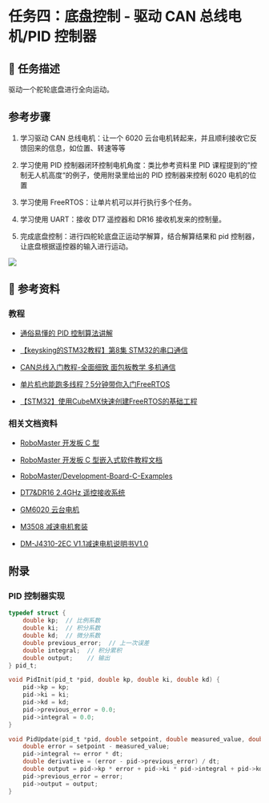 # 任务四：底盘控制 - 驱动 CAN 总线电机/PID 控制器

## 📃 任务描述

驱动一个舵轮底盘进行全向运动。

## 参考步骤

1. 学习驱动 CAN 总线电机：让一个 6020 云台电机转起来，并且顺利接收它反馈回来的信息，如位置、转速等等

2. 学习使用 PID 控制器闭环控制电机角度：类比参考资料里 PID 课程提到的”控制无人机高度“的例子，使用附录里给出的 PID 控制器来控制 6020 电机的位置

3. 学习使用 FreeRTOS：让单片机可以并行执行多个任务。

4. 学习使用 UART：接收 DT7 遥控器和 DR16 接收机发来的控制量。

    

6. 完成底盘控制：进行四舵轮底盘正运动学解算，结合解算结果和 pid 控制器，让底盘根据遥控器的输入进行运动。

![](./assets/image.png)

## 🔗 参考资料

### 教程

- [通俗易懂的 PID 控制算法讲解](https://www.bilibili.com/video/BV1et4y1i7Gm)

- [【keysking的STM32教程】第8集 STM32的串口通信](https://www.bilibili.com/video/BV1Na4y1T7VQ/?share_source=copy_web&vd_source=705edeb1573287133e920650d6885caf)

- [CAN总线入门教程-全面细致 面包板教学 多机通信](https://www.bilibili.com/video/BV1vu4m1F7Gt/?share_source=copy_web&vd_source=705edeb1573287133e920650d6885caf)

- [单片机也能跑多线程？5分钟带你入门FreeRTOS](https://www.bilibili.com/video/BV1mF4m1A7sp/?share_source=copy_web&vd_source=705edeb1573287133e920650d6885caf)

- [【STM32】使用CubeMX快速创建FreeRTOS的基础工程](https://blog.csdn.net/youuuuvvu/article/details/132559730)

### 相关文档资料

- [RoboMaster 开发板 C 型](https://www.robomaster.com/zh-CN/products/components/general/development-board-type-c#downloads)

- [RoboMaster 开发板 C 型嵌入式软件教程文档](https://github.com/RoboMaster/Development-Board-C-Examples/blob/master/RoboMaster%E5%BC%80%E5%8F%91%E6%9D%BFC%E5%9E%8B%E5%B5%8C%E5%85%A5%E5%BC%8F%E8%BD%AF%E4%BB%B6%E6%95%99%E7%A8%8B%E6%96%87%E6%A1%A3.pdf)

- [RoboMaster/Development-Board-C-Examples](https://github.com/RoboMaster/Development-Board-C-Examples)

- [DT7&DR16 2.4GHz 遥控接收系统](https://www.robomaster.com/zh-CN/products/components/detail/122)

- [GM6020 云台电机](https://www.robomaster.com/zh-CN/products/components/general/GM6020)

- [M3508 减速电机套装](https://www.robomaster.com/zh-CN/products/components/general/M3508)

- [DM-J4310-2EC V1.1减速电机说明书V1.0](https://gitee.com/kit-miao/damiao/raw/master/%E5%85%B3%E8%8A%82%E7%94%B5%E6%9C%BA/DM-J4310-2EC/%E8%AF%B4%E6%98%8E%E4%B9%A6/DM-J4310-2EC%20V1.1%E5%87%8F%E9%80%9F%E7%94%B5%E6%9C%BA%E8%AF%B4%E6%98%8E%E4%B9%A6V1.0.pdf)

## 附录

### PID 控制器实现

```c
typedef struct {
    double kp;  // 比例系数
    double ki;  // 积分系数
    double kd;  // 微分系数
    double previous_error;  // 上一次误差
    double integral;  // 积分累积
    double output;    // 输出
} pid_t;

void PidInit(pid_t *pid, double kp, double ki, double kd) {
    pid->kp = kp;
    pid->ki = ki;
    pid->kd = kd;
    pid->previous_error = 0.0;
    pid->integral = 0.0;
}

void PidUpdate(pid_t *pid, double setpoint, double measured_value, double dt) {
    double error = setpoint - measured_value;
    pid->integral += error * dt;
    double derivative = (error - pid->previous_error) / dt;
    double output = pid->kp * error + pid->ki * pid->integral + pid->kd * derivative;
    pid->previous_error = error;
    pid->output = output;
}
```
